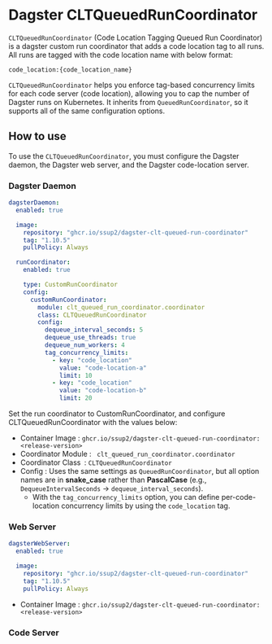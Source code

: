 # Dagster CLTQueuedRunCoordinator 

`CLTQueuedRunCoordinator` (Code Location Tagging Queued Run Coordinator) is a dagster custom run coordinator that adds a code location tag to all runs. All runs are tagged with the code location name with below format:

```
code_location:{code_location_name}
```

`CLTQueuedRunCoordinator` helps you enforce tag-based concurrency limits for each code server (code location), allowing you to cap the number of Dagster runs on Kubernetes. It inherits from `QueuedRunCoordinator`, so it supports all of the same configuration options.

## How to use

To use the `CLTQueuedRunCoordinator`, you must configure the Dagster daemon, the Dagster web server, and the Dagster code-location server.

### Dagster Daemon

```yaml
dagsterDaemon:
  enabled: true

  image:
    repository: "ghcr.io/ssup2/dagster-clt-queued-run-coordinator"
    tag: "1.10.5"
    pullPolicy: Always

  runCoordinator:
    enabled: true

    type: CustomRunCoordinator
    config:
      customRunCoordinator:
        module: clt_queued_run_coordinator.coordinator
        class: CLTQueuedRunCoordinator
        config:
          dequeue_interval_seconds: 5
          dequeue_use_threads: true
          dequeue_num_workers: 4
          tag_concurrency_limits:
            - key: "code_location"
              value: "code-location-a"
              limit: 10
            - key: "code_location"
              value: "code-location-b"
              limit: 20
```

Set the run coordinator to CustomRunCoordinator, and configure CLTQueuedRunCoordinator with the values below:

* Container Image : `ghcr.io/ssup2/dagster-clt-queued-run-coordinator:<release-version>`
* Coordinator Module :  `clt_queued_run_coordinator.coordinator`
* Coordinator Class : `CLTQueuedRunCoordinator`
* Config : Uses the same settings as `QueuedRunCoordinator`, but all option names are in **snake_case** rather than **PascalCase** (e.g., `DequeueIntervalSeconds` → `dequeue_interval_seconds`).
  * With the `tag_concurrency_limits` option, you can define per-code-location concurrency limits by using the `code_location` tag.

### Web Server

```yaml
dagsterWebServer:
  enabled: true

  image:
    repository: "ghcr.io/ssup2/dagster-clt-queued-run-coordinator"
    tag: "1.10.5"
    pullPolicy: Always
```

* Container Image : `ghcr.io/ssup2/dagster-clt-queued-run-coordinator:<release-version>`

### Code Server

